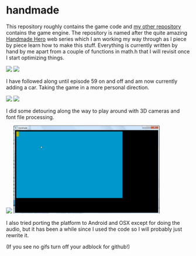 # handmade

This repository roughly contains the game code and [my other repository](https://github.com/Bjeeeern/platform) 
contains the game engine. The repository is named after the quite amazing [Handmade Hero](https://handmadehero.org/) web series
which I am working my way through as I piece by piece learn how to make this stuff. Everything is currently written by hand by me apart from a couple of functions in math.h that I will revisit once I start optimizing things.

<img src="promo_data/Handmade.gif" width="400" /> <img src="promo_data/HandmadeZoomedOut.gif" width="400" />

I have followed along until episode 59 on and off and am now currently adding a car. Taking the game in a more personal direction.

<img src="promo_data/MinkowskiSum.gif" width="400" /> <img src="promo_data/CarMovement.gif" width="400" />

I did some detouring along the way to play around with 3D cameras and font file processing.

<img src="promo_data/3DCamera.gif" width="400" /> <img src="promo_data/FontIsWorkingJapaneseToo.gif" width="400" />

I also tried porting the platform to Android and OSX except for doing the audio, but it has been a while since I used the code so I will probably just rewrite it. 

(If you see no gifs turn off your adblock for github!)
